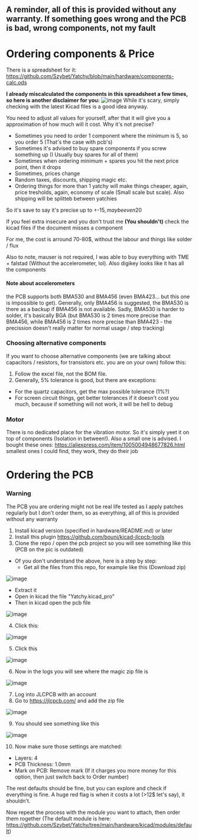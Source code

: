 ## **A reminder, all of this is provided without any warranty. If something goes wrong and the PCB is bad, wrong components, not my fault**

# Ordering components & Price
There is a spreadsheet for it: https://github.com/Szybet/Yatchy/blob/main/hardware/components-calc.ods

**I already miscalculated the components in this spreadsheet a few times, so here is another disclaimer for you:**
![image](https://github.com/user-attachments/assets/6a74510d-f3cd-4ae4-a6da-d6a2e2a5fdbd)
While it's scary, simply checking with the latest Kicad files is a good idea anyway.

You need to adjust all values for yourself, after that it will give you a approximation of how much will it cost. Why it's not precise?
- Sometimes you need to order 1 component where the minimum is 5, so you order 5 (That's the case with pcb's)
- Sometimes it's advised to buy spare components if you screw something up (I Usually buy spares for all of them)
- Sometimes when ordering minimum + spares you hit the next price point, then it drops
- Sometimes, prices change
- Random taxes, discounts, shipping magic etc.
- Ordering things for more than 1 yatchy will make things cheaper, again, price tresholds, again, economy of scale (Small scale but scale). Also shipping will be splitteb between yatchies

So it's save to say it's precise up to +-15$, maybe even 20$

If you feel extra insecure and you don't trust me **(You shouldn't)** check the kicad files if the document misses a component

For me, the cost is arround 70-80$, without the labour and things like solder / flux

Also to note, mauser is not required, I was able to buy everything with TME + falstad (Without the accelerometer, lol). Also digikey looks like it has all the components

#### Note about accelerometers
the PCB supports both BMA530 and BMA456 (even BMA423... but this one is impossible to get). Generally, only BMA456 is suggested, the BMA530 is there as a backup if BMA456 is not available. Sadly, BMA530 is harder to solder, it's basically BGA (but BMA530 is 2 times more precise than BMA456, while BMA456 is 2 times more precise than BMA423 - the precission doesn't really matter for normal usage / step tracking)

### Choosing alternative components
If you want to choose alternative components (we are talking about capacitors / resistors, for transistors etc. you are on your own) follow this:
1. Follow the excel file, not the BOM file.
2. Generally, 5% tolerance is good, but there are exceptions:
- For the quartz capacitors, get the max possible tolerance (1%?)
- For screen circuit things, get better tolerances if it doesn't cost you much, because if something will not work, it will be hell to debug

### Motor
There is no dedicated place for the vibration motor. So it's simply yeet it on top of components (Isolation in between!). Also a small one is advised. I bought these ones: https://aliexpress.com/item/1005004948677826.html smallest ones I could find, they work, they do their job

# Ordering the PCB
### Warning
The PCB you are ordering might not be real life tested as I apply patches regularly but I don't order them, so as everything, all of this is provided without any warranty 

1. Install kicad version (specified in hardware/README.md) or later
2. Install this plugin https://github.com/bouni/kicad-jlcpcb-tools
3. Clone the repo / open the pcb project so you will see something like this (PCB on the pic is outdated)
- Of you don't understand the above, here is a step by step:
   - Get all the files from this repo, for example like this (Download zip)

![image](https://github.com/user-attachments/assets/5bdac971-abd1-4370-ba58-c796bbdb6b8d)

   - Extract it
   - Open in kicad the file "Yatchy.kicad_pro"
   - Then in kicad open the pcb file

![image](https://github.com/user-attachments/assets/7a05e957-d8bc-4559-ab97-ff867b3ab0d9)

4. Click this:

![image](https://github.com/user-attachments/assets/2e523c5f-6c82-4cd1-8e32-61e2babe8718)

5. Click this

![image](https://github.com/user-attachments/assets/b5acc341-297b-4d69-944a-330b62cc5b5f)

6. Now in the logs you will see where the magic zip file is

![image](https://github.com/user-attachments/assets/774431bb-d07c-4ec0-a7ff-8e8abeb8abb4)

7. Log into JLCPCB with an account
8. Go to https://jlcpcb.com/ and add the zip file

![image](https://github.com/user-attachments/assets/a6013d2f-5d88-40d1-97f8-891410bbb9ff)

9. You should see something like this

![image](https://github.com/user-attachments/assets/2b82a1f1-587e-45ee-a7ef-7403bf918025)

10. Now make sure those settings are matched:
- Layers: 4
- PCB Thickness: 1.0mm
- Mark on PCB: Remove mark (If it charges you more money for this option, then just switch back to Order number)

The rest defaults should be fine, but you can explore and check if everything is fine. A huge red flag is when it costs a lot (>12$ let's say), it shouldn't.

Now repeat the process with the module you want to attach, then order them rogether (The default module is here: https://github.com/Szybet/Yatchy/tree/main/hardware/kicad/modules/default)

